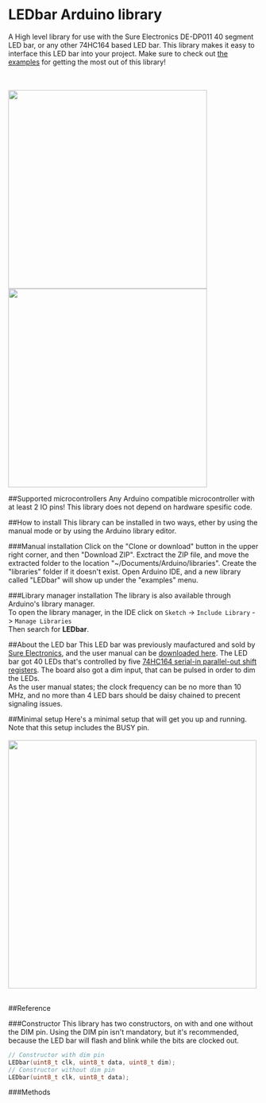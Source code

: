 # LEDbar Arduino library
A High level library for use with the Sure Electronics DE-DP011 40 segment LED bar, or any other 74HC164 based LED bar. This library makes it easy to interface this LED bar into your project. Make sure to check out [the examples](https://github.com/MCUdude/LEDbar/tree/master/examples) for getting the most out of this library! 

<br/> <br/>
<img src="http://i.imgur.com/fAAerl4.jpg" width="400"> <img src="http://i.imgur.com/htIPYlU.jpg" width="400">

##Supported microcontrollers
Any Arduino compatible microcontroller with at least 2 IO pins! This library does not depend on hardware spesific code.

##How to install
This library can be installed in two ways, ether by using the manual mode or by using the Arduino library editor.

###Manual installation
Click on the "Clone or download" button in the upper right corner, and then "Download ZIP". Exctract the ZIP file, and move the extracted folder to the location "~/Documents/Arduino/libraries". Create the "libraries" folder if it doesn't exist. Open Arduino IDE, and a new library called "LEDbar" will show up under the "examples" menu.

###Library manager installation
The library is also available through Arduino's library manager. <br/> 
To open the library manager, in the IDE click on `Sketch` -> `Include Library` -> `Manage Libraries` <br/>
Then search for <b>LEDbar</b>.

##About the LED bar
This LED bar was previously maufactured and sold by [Sure Electronics](http://store3.sure-electronics.com), and the user manual can be [downloaded here](https://github.com/MCUdude/LEDbar/blob/master/DE-DP011_Users_guide.pdf). The LED bar got 40 LEDs that's controlled by five [74HC164 serial-in parallel-out shift registers](http://www.nxp.com/documents/data_sheet/74HC_HCT164.pdf). The board also got a dim input, that can be pulsed in order to dim the LEDs.
<br/>
As the user manual states; the clock frequency can be no more than 10 MHz, and no more than 4 LED bars should be daisy chained to precent signaling issues.
<br/>

##Minimal setup
Here's a minimal setup that will get you up and running. Note that this setup includes the BUSY pin.
<br/> <br/>
<img src="http://i.imgur.com/e9aMiJV.png" width="500">
<br/> <br/>

##Reference

###Constructor
This library has two constructors, on with and one without the DIM pin. Using the DIM pin isn't mandatory, but it's recommended, because the LED bar will flash and blink while the bits are clocked out.
``` c++
// Constructor with dim pin
LEDbar(uint8_t clk, uint8_t data, uint8_t dim);
// Constructor without dim pin
LEDbar(uint8_t clk, uint8_t data);
```

###Methods

